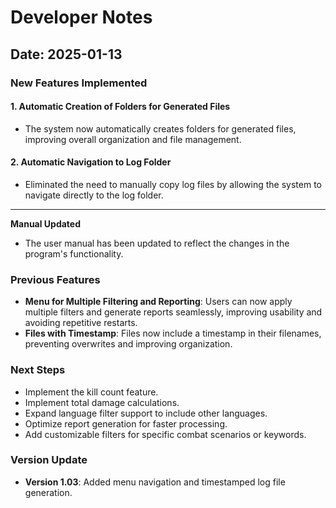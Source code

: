 # Developer Notes

## Date: 2025-01-13

### New Features Implemented

#### 1. **Automatic Creation of Folders for Generated Files**
- The system now automatically creates folders for generated files, improving overall organization and file management.

#### 2. **Automatic Navigation to Log Folder**
- Eliminated the need to manually copy log files by allowing the system to navigate directly to the log folder.

---

**Manual Updated**
- The user manual has been updated to reflect the changes in the program's functionality.

### Previous Features
- **Menu for Multiple Filtering and Reporting**: Users can now apply multiple filters and generate reports seamlessly, improving usability and avoiding repetitive restarts.
- **Files with Timestamp**: Files now include a timestamp in their filenames, preventing overwrites and improving organization.

### Next Steps
- Implement the kill count feature.
- Implement total damage calculations.
- Expand language filter support to include other languages.
- Optimize report generation for faster processing.
- Add customizable filters for specific combat scenarios or keywords.

### Version Update
- **Version 1.03**: Added menu navigation and timestamped log file generation.  
